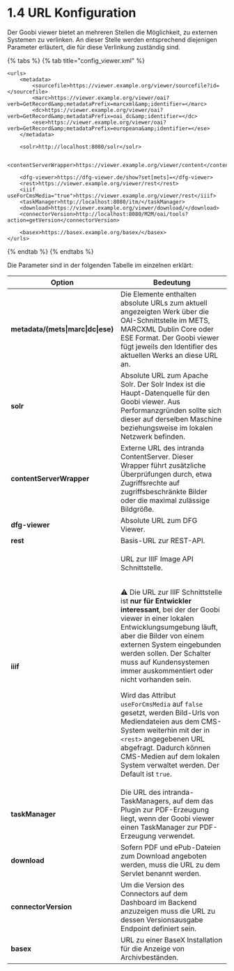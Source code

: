 # 1.4 URL Konfiguration

Der Goobi viewer bietet an mehreren Stellen die Möglichkeit, zu externen Systemen zu verlinken. An dieser Stelle werden entsprechend diejenigen Parameter erläutert, die für diese Verlinkung zuständig sind.

{% tabs %}
{% tab title="config_viewer.xml" %}
```markup
<urls>
    <metadata>
        <sourcefile>https://viewer.example.org/viewer/sourcefile?id=</sourcefile>
        <marc>https://viewer.example.org/viewer/oai?verb=GetRecord&amp;metadataPrefix=marcxml&amp;identifier=</marc>
        <dc>https://viewer.example.org/viewer/oai?verb=GetRecord&amp;metadataPrefix=oai_dc&amp;identifier=</dc>
        <ese>https://viewer.example.org/viewer/oai?verb=GetRecord&amp;metadataPrefix=europeana&amp;identifier=</ese>
    </metadata>
    
    <solr>http://localhost:8080/solr</solr>
    
    <contentServerWrapper>https://viewer.example.org/viewer/content</contentServerWrapper>
 
    <dfg-viewer>https://dfg-viewer.de/show?set[mets]=</dfg-viewer>
    <rest>https://viewer.example.org/viewer/rest</rest>
    <iiif useForCmsMedia="true">https://viewer.example.org/viewer/rest</iiif>
    <taskManager>http://localhost:8080/itm/</taskManager>
    <download>https://viewer.example.org/viewer/download/</download>
    <connectorVersion>http://localhost:8080/M2M/oai/tools?action=getVersion</connectorVersion>

    <basex>https://basex.example.org/basex/</basex>
</urls>
```
{% endtab %}
{% endtabs %}

Die Parameter sind in der folgenden Tabelle im einzelnen erklärt:

| Option                             | Bedeutung                                                                                                                                                                                                                                                                                                                                                                                                                                                                                                                                                                                                                                                                                                                                                                                                    |
| ---------------------------------- | ------------------------------------------------------------------------------------------------------------------------------------------------------------------------------------------------------------------------------------------------------------------------------------------------------------------------------------------------------------------------------------------------------------------------------------------------------------------------------------------------------------------------------------------------------------------------------------------------------------------------------------------------------------------------------------------------------------------------------------------------------------------------------------------------------------ |
| **metadata/(mets\|marc\|dc\|ese)** | Die Elemente enthalten absolute URLs zum aktuell angezeigten Werk über die OAI-Schnittstelle im METS, MARCXML Dublin Core oder ESE  Format. Der Goobi viewer fügt jeweils den Identifier des aktuellen Werks an diese URL an.                                                                                                                                                                                                                                                                                                                                                                                                                                                                                                                                                                                |
| **solr**                           | Absolute URL zum Apache Solr. Der Solr Index ist die Haupt-Datenquelle für den Goobi viewer. Aus Performanzgründen sollte sich dieser auf derselben Maschine beziehungsweise im lokalen Netzwerk befinden.                                                                                                                                                                                                                                                                                                                                                                                                                                                                                                                                                                                                   |
| **contentServerWrapper**           | Externe URL des intranda ContentServer. Dieser Wrapper führt zusätzliche Überprüfungen durch, etwa Zugriffsrechte auf zugriffsbeschränkte Bilder oder die maximal zulässige Bildgröße.                                                                                                                                                                                                                                                                                                                                                                                                                                                                                                                                                                                                                       |
| **dfg-viewer**                     | Absolute URL zum DFG Viewer.                                                                                                                                                                                                                                                                                                                                                                                                                                                                                                                                                                                                                                                                                                                                                                                 |
| **rest**                           | Basis-URL zur REST-API.                                                                                                                                                                                                                                                                                                                                                                                                                                                                                                                                                                                                                                                                                                                                                                                      |
| **iiif**                           | <p>URL zur IIIF Image API Schnittstelle.</p><p><strong></strong><br><strong></strong><span data-gb-custom-inline data-tag="emoji" data-code="26a0">⚠</span> Die URL zur IIIF Schnittstelle ist <strong>nur für Entwickler interessant</strong>, bei der der Goobi viewer in einer lokalen Entwicklungsumgebung läuft, aber die Bilder von einem externen System eingebunden werden sollen. Der Schalter muss auf Kundensystemen immer auskommentiert oder nicht vorhanden sein.</p><p>Wird das Attribut <code>useForCmsMedia</code> auf <code>false</code> gesetzt, werden Bild-Urls von Mediendateien aus dem CMS-System weiterhin mit der in <code>&#x3C;rest></code> angegebenen URL abgefragt. Dadurch können CMS-Medien auf dem lokalen System verwaltet werden. Der Default ist <code>true</code>.</p> |
| **taskManager**                    | Die URL des intranda-TaskManagers, auf dem das Plugin zur PDF-Erzeugung liegt, wenn der Goobi viewer einen TaskManager zur PDF-Erzeugung verwendet.                                                                                                                                                                                                                                                                                                                                                                                                                                                                                                                                                                                                                                                          |
| **download**                       | Sofern PDF und ePub-Dateien zum Download angeboten werden, muss die URL zu dem Servlet benannt werden.                                                                                                                                                                                                                                                                                                                                                                                                                                                                                                                                                                                                                                                                                                       |
| **connectorVersion**               | Um die Version des Connectors auf dem Dashboard im Backend anzuzeigen muss die URL zu dessen Versionsausgabe Endpoint definiert sein.                                                                                                                                                                                                                                                                                                                                                                                                                                                                                                                                                                                                                                                                        |
| **basex**                          | URL zu einer BaseX Installation für die Anzeige von Archivbeständen.                                                                                                                                                                                                                                                                                                                                                                                                                                                                                                                                                                                                                                                                                                                                         |
